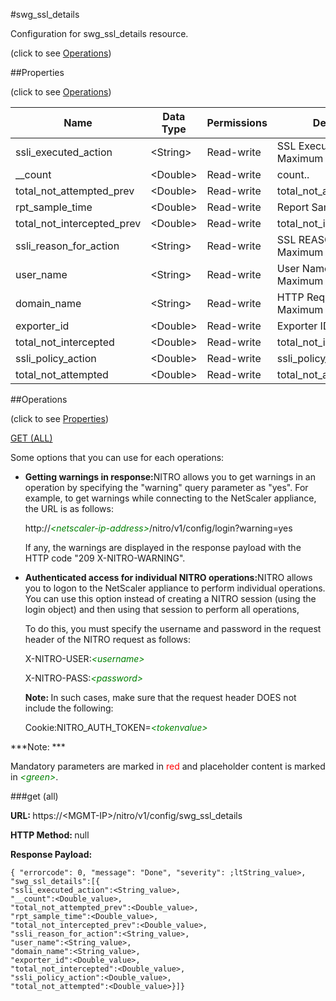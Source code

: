 #swg_ssl_details



Configuration for swg_ssl_details resource.

<span>(click to see [Operations](#operations))</span>



##Properties 

<span>(click to see [Operations](#operations))</span>





<table><thead><tr><th>Name</th><th>Data Type</th><th>Permissions</th><th>Description</th></tr></thead><tbody><tr><td>ssli_executed_action</td><td>&lt;String></td><td>Read-write</td><td>SSL Executed Action..<br>Maximum length = 255</td></tr><tr><td>__count</td><td>&lt;Double></td><td>Read-write</td><td>count..</td></tr><tr><td>total_not_attempted_prev</td><td>&lt;Double></td><td>Read-write</td><td>total_not_attempted_prev.</td></tr><tr><td>rpt_sample_time</td><td>&lt;Double></td><td>Read-write</td><td>Report Sample time..</td></tr><tr><td>total_not_intercepted_prev</td><td>&lt;Double></td><td>Read-write</td><td>total_not_intercepted_prev.</td></tr><tr><td>ssli_reason_for_action</td><td>&lt;String></td><td>Read-write</td><td>SSL REASON Codes..<br>Maximum length = 255</td></tr><tr><td>user_name</td><td>&lt;String></td><td>Read-write</td><td>User Name.<br>Maximum length = 255</td></tr><tr><td>domain_name</td><td>&lt;String></td><td>Read-write</td><td>HTTP Request URL..<br>Maximum length = 2000</td></tr><tr><td>exporter_id</td><td>&lt;Double></td><td>Read-write</td><td>Exporter ID.</td></tr><tr><td>total_not_intercepted</td><td>&lt;Double></td><td>Read-write</td><td>total_not_intercepted.</td></tr><tr><td>ssli_policy_action</td><td>&lt;Double></td><td>Read-write</td><td>ssli_policy_action.</td></tr><tr><td>total_not_attempted</td><td>&lt;Double></td><td>Read-write</td><td>total_not_attempted.</td></tr></tbody></table>

##Operations 

<span>(click to see [Properties](#properties))</span>





[GET (ALL)](#get-all)





Some options that you can use for each operations:

<ul><li><p><b>Getting warnings in response:</b>NITRO allows you to get warnings in an operation by specifying the "warning" query parameter as "yes". For example, to get warnings while connecting to the NetScaler appliance, the URL is as follows:</p><p>http://<span style="color:green;font-style:italic;">&lt;netscaler-ip-address&gt;</span>/nitro/v1/config/login?warning=yes</p><p>If any, the warnings are displayed in the response payload with the HTTP code "209 X-NITRO-WARNING".</p></li><li><p><b>Authenticated access for individual NITRO operations:</b>NITRO allows you to logon to the NetScaler appliance to perform individual operations. You can use this option instead of creating a NITRO session (using the login object) and then using that session to perform all operations,</p><p>To do this, you must specify the username and password in the request header of the NITRO request as follows:</p><p>X-NITRO-USER:<span style="color:green;font-style:italic;">&lt;username&gt;</span></p><p>X-NITRO-PASS:<span style="color:green;font-style:italic;">&lt;password&gt;</span></p><p><b>Note: </b>In such cases, make sure that the request header DOES not include the following:</p><p>Cookie:NITRO_AUTH_TOKEN=<span style="color:green;font-style:italic;">&lt;tokenvalue&gt;</span></p></li></ul>







***Note: *** 

Mandatory parameters are marked in <span style="color:#FF0000;">red</span> and placeholder content is marked in <span style="color:green;font-style:italic">&lt;green&gt;</span>.



###get (all)







<b>URL: </b>https://&lt;MGMT-IP&gt;/nitro/v1/config/swg_ssl_details

<b>HTTP Method: </b>null

<b>Response Payload: </b>
```
{ "errorcode": 0, "message": "Done", "severity": ;ltString_value>, "swg_ssl_details":[{
"ssli_executed_action":<String_value>,
"__count":<Double_value>,
"total_not_attempted_prev":<Double_value>,
"rpt_sample_time":<Double_value>,
"total_not_intercepted_prev":<Double_value>,
"ssli_reason_for_action":<String_value>,
"user_name":<String_value>,
"domain_name":<String_value>,
"exporter_id":<Double_value>,
"total_not_intercepted":<Double_value>,
"ssli_policy_action":<Double_value>,
"total_not_attempted":<Double_value>}]}
```







